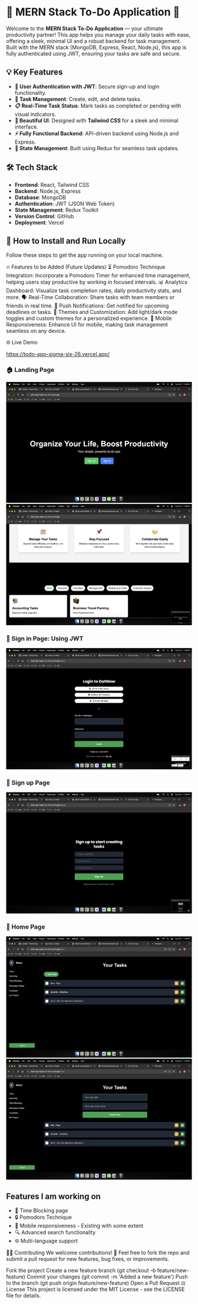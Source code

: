 # 🚀 MERN Stack To-Do Application 🎯

Welcome to the **MERN Stack To-Do Application** — your ultimate productivity partner! This app helps you manage your daily tasks with ease, offering a sleek, minimal UI and a robust backend for task management. Built with the MERN stack (MongoDB, Express, React, Node.js), this app is fully authenticated using JWT, ensuring your tasks are safe and secure.

## 💡 Key Features
- **🔐 User Authentication with JWT**: Secure sign-up and login functionality.
- **📝 Task Management**: Create, edit, and delete tasks.
- **📋 Real-Time Task Status**: Mark tasks as completed or pending with visual indicators.
- **🎨 Beautiful UI**: Designed with **Tailwind CSS** for a sleek and minimal interface.
- **⚡ Fully Functional Backend**: API-driven backend using Node.js and Express.
- **🔄 State Management**: Built using Redux for seamless task updates.

## 🛠️ Tech Stack
- **Frontend**: React, Tailwind CSS
- **Backend**: Node.js, Express
- **Database**: MongoDB
- **Authentication**: JWT (JSON Web Token)
- **State Management**: Redux Toolkit
- **Version Control**: GitHub
- **Deployment**: Vercel

## 🚀 How to Install and Run Locally

Follow these steps to get the app running on your local machine.

🔥 Features to be Added (Future Updates)
⏳ Pomodoro Technique Integration: Incorporate a Pomodoro Timer for enhanced time management, helping users stay productive by working in focused intervals.
📊 Analytics Dashboard: Visualize task completion rates, daily productivity stats, and more.
🗣️ Real-Time Collaboration: Share tasks with team members or friends in real time.
🔔 Push Notifications: Get notified for upcoming deadlines or tasks.
🎨 Themes and Customization: Add light/dark mode toggles and custom themes for a personalized experience.
📱 Mobile Responsiveness: Enhance UI for mobile, making task management seamless on any device.

🌐 Live Demo

https://todo-app-sigma-six-26.vercel.app/


### 🏠 Landing Page

![landing Page ](./assets/landingpage.png)
![landing Page ](./assets/landingpage1.png)

### 🔐 Sign in Page: Using JWT
![Signin Page ](./assets/Signin.png)
### 👤 Sign up Page
![Signup Page ](./assets/SignUp.png)

### 🏡 Home Page
![Home Page ](./assets/HomePage.png)
![Task Page ](./assets/AddTask.png)




## Features I am working on

- 🚀 Time Blocking page
- 🔒 Pomodoro Technique
- 📱 Mobile responsiveness - Existing with some extent
- 🔍 Advanced search functionality
- 🌐 Multi-language support

🧑‍💻 Contributing
We welcome contributions! 🎉 Feel free to fork the repo and submit a pull request for new features, bug fixes, or improvements.

Fork the project
Create a new feature branch (git checkout -b feature/new-feature)
Commit your changes (git commit -m 'Added a new feature')
Push to the branch (git push origin feature/new-feature)
Open a Pull Request
⚖️ License
This project is licensed under the MIT License - see the LICENSE file for details.
